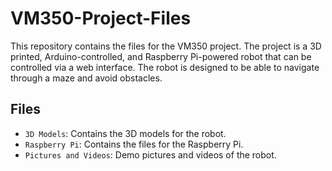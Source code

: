 # VM350-Project-Files

This repository contains the files for the VM350 project. The project is a 3D printed, Arduino-controlled, and Raspberry Pi-powered robot that can be controlled via a web interface. The robot is designed to be able to navigate through a maze and avoid obstacles.

## Files

- `3D Models`: Contains the 3D models for the robot.
- `Raspberry Pi`: Contains the files for the Raspberry Pi.
- `Pictures and Videos`: Demo pictures and videos of the robot.
